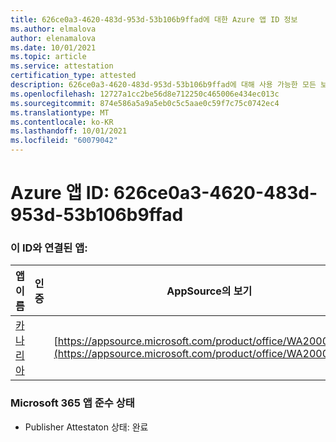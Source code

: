 ```yaml
---
title: 626ce0a3-4620-483d-953d-53b106b9ffad에 대한 Azure 앱 ID 정보
ms.author: elmalova
author: elenamalova
ms.date: 10/01/2021
ms.topic: article
ms.service: attestation
certification_type: attested
description: 626ce0a3-4620-483d-953d-53b106b9ffad에 대해 사용 가능한 모든 보안 및 규정 준수 정보입니다.
ms.openlocfilehash: 12727a1cc2be56d8e712250c465006e434ec013c
ms.sourcegitcommit: 874e586a5a9a5eb0c5c5aae0c59f7c75c0742ec4
ms.translationtype: MT
ms.contentlocale: ko-KR
ms.lasthandoff: 10/01/2021
ms.locfileid: "60079042"
---
```

# <a name="azure-app-id-626ce0a3-4620-483d-953d-53b106b9ffad"></a>Azure 앱 ID: 626ce0a3-4620-483d-953d-53b106b9ffad


### <a name="apps-associated-with-this-id"></a>이 ID와 연결된 앱:
| **앱 이름** | **인증** | **AppSource의 보기** |
|--------------|---------------|-----------------------|
| [카나리아](https://docs.microsoft.com/microsoft-365-app-certification/forward/WA200003193) |  | [https://appsource.microsoft.com/product/office/WA200003193](https://appsource.microsoft.com/product/office/WA200003193) |

### <a name="microsoft-365-app-compliance-status"></a>Microsoft 365 앱 준수 상태
- Publisher Attestaton 상태: 완료
